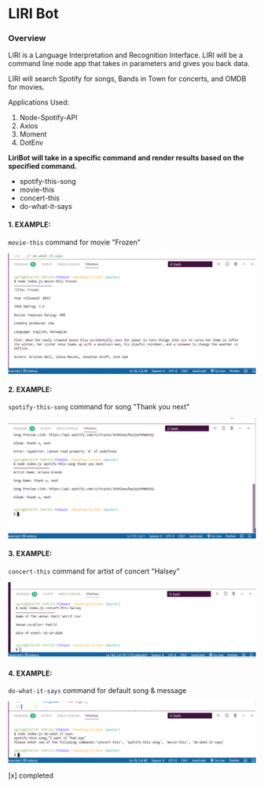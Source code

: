 
# LIRI Bot
### Overview
LIRI is a Language Interpretation and Recognition Interface. LIRI will be a command line node app that takes in parameters and gives you back data.

LIRI will search Spotify for songs, Bands in Town for concerts, and OMDB for movies.


Applications Used:
1. Node-Spotify-API
2. Axios
3. Moment
4. DotEnv

**LiriBot will take in a specific command and render results based on the specified command.**
- spotify-this-song
- movie-this
- concert-this
- do-what-it-says


#### 1. EXAMPLE:
`movie-this` command for movie "Frozen"


![Image of movie-this command](images/movie1.png)



#### 2. EXAMPLE:
`spotify-this-song` command for song "Thank you next"


![Image of spotify-this-song command](images/spotify1.png)



#### 3. EXAMPLE:
`concert-this` command for artist of concert "Halsey"


![Image of concert-this command](images/concert.png)


#### 4. EXAMPLE:
`do-what-it-says` command for default song & message


![Image of do-what-it-says command](images/random1.png)


[x] completed
